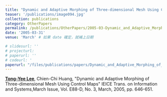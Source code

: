 ```yaml
---
title: "Dynamic and Adaptive Morphing of Three-dimensional Mesh Using Control Maps"
teaser: '/publications/image094.jpg'
collection: publications
category: OtherPapers
permalink: /publications/OtherPapers/2005-03-Dynamic_and_Adaptive_Morphing_of_Three-dimensional_Mesh_Using_Control_Maps
date: '2005-03-31'
venue: 'March' # 如果 date 確定，就補上日期

# slidesurl: ''
# projecturl: 
# paperurl: ''
# codeurl: '
paperurl: "/files/publications/papers/Dynamic_and_Adaptive_Morphing_of_Three-dimensional_Mesh_Using_Control_Maps.pdf"
---
```

	
<strong><u>Tong-Yee Lee</u></strong>, Chien-Chi Huang, "Dynamic and Adaptive Morphing of Three-dimensional Mesh Using Control Maps" IEICE Trans. on Information and Systems,March Issue, Vol. E88-D, No. 3, March, 2005, pp. 646-651.